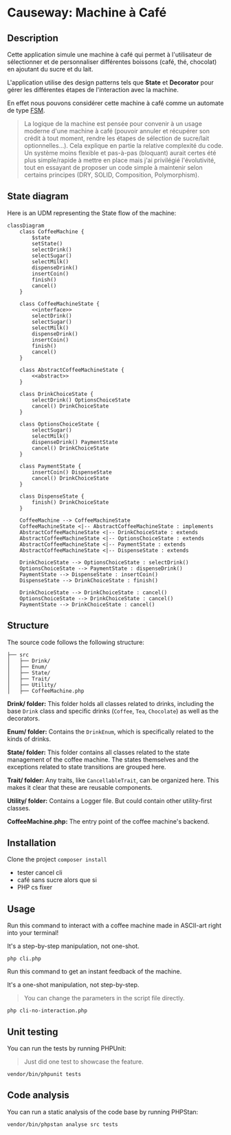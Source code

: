 # Causeway: Machine à Café

## Description

Cette application simule une machine à café qui permet à l'utilisateur de sélectionner et de personnaliser différentes boissons (café, thé, chocolat) en ajoutant du sucre et du lait.

L'application utilise des design patterns tels que **State** et **Decorator** pour gérer les différentes étapes de l'interaction avec la machine.

En effet nous pouvons considérer cette machine à café comme un automate de type [FSM](https://en.wikipedia.org/wiki/Finite-state_machine).

> La logique de la machine est pensée pour convenir à un usage moderne d'une machine à café (pouvoir annuler et récupérer son crédit à tout moment, rendre les étapes de sélection de sucre/lait optionnelles...).
> Cela explique en partie la relative complexité du code.
> Un système moins flexible et pas-à-pas (bloquant) aurait certes été plus simple/rapide à mettre en place mais j'ai privilégié l'évolutivité, tout en essayant de proposer un code simple à maintenir selon certains principes (DRY, SOLID, Composition, Polymorphism).

## State diagram

Here is an UDM representing the State flow of the machine:

```mermaid
classDiagram
    class CoffeeMachine {
        $state
        setState()
        selectDrink()
        selectSugar()
        selectMilk()
        dispenseDrink()
        insertCoin()
        finish()
        cancel()
    }

    class CoffeeMachineState {
        <<interface>>
        selectDrink()
        selectSugar()
        selectMilk()
        dispenseDrink()
        insertCoin()
        finish()
        cancel()
    }

    class AbstractCoffeeMachineState {
        <<abstract>>
    }

    class DrinkChoiceState {
        selectDrink() OptionsChoiceState
        cancel() DrinkChoiceState
    }

    class OptionsChoiceState {
        selectSugar()
        selectMilk()
        dispenseDrink() PaymentState
        cancel() DrinkChoiceState
    }

    class PaymentState {
        insertCoin() DispenseState
        cancel() DrinkChoiceState
    }

    class DispenseState {
        finish() DrinkChoiceState
    }

    CoffeeMachine --> CoffeeMachineState
    CoffeeMachineState <|-- AbstractCoffeeMachineState : implements
    AbstractCoffeeMachineState <|-- DrinkChoiceState : extends
    AbstractCoffeeMachineState <|-- OptionsChoiceState : extends
    AbstractCoffeeMachineState <|-- PaymentState : extends
    AbstractCoffeeMachineState <|-- DispenseState : extends

    DrinkChoiceState --> OptionsChoiceState : selectDrink()
    OptionsChoiceState --> PaymentState : dispenseDrink()
    PaymentState --> DispenseState : insertCoin()
    DispenseState --> DrinkChoiceState : finish()

    DrinkChoiceState --> DrinkChoiceState : cancel()
    OptionsChoiceState --> DrinkChoiceState : cancel()
    PaymentState --> DrinkChoiceState : cancel()
```

## Structure

The source code follows the following structure:

```shell
├── src
│   ├── Drink/
│   ├── Enum/
│   ├── State/
│   ├── Trait/
│   ├── Utility/
│   ├── CoffeeMachine.php
```

**Drink/ folder:** This folder holds all classes related to drinks, including the base `Drink` class and specific drinks (`Coffee`, `Tea`, `Chocolate`) as well as the decorators.

**Enum/ folder:** Contains the `DrinkEnum`, which is specifically related to the kinds of drinks.

**State/ folder:** This folder contains all classes related to the state management of the coffee machine. The states themselves and the exceptions related to state transitions are grouped here.

**Trait/ folder:** Any traits, like `CancellableTrait`, can be organized here. This makes it clear that these are reusable components.

**Utility/ folder:** Contains a Logger file. But could contain other utility-first classes.

**CoffeeMachine.php:** The entry point of the coffee machine's backend.

## Installation

Clone the project
`composer install`

* tester cancel cli
* café sans sucre alors que si
* PHP cs fixer

## Usage

Run this command to interact with a coffee machine made in ASCII-art right into your terminal!

It's a step-by-step manipulation, not one-shot.

```shell
php cli.php
```

Run this command to get an instant feedback of the machine.

It's a one-shot manipulation, not step-by-step.

> You can change the parameters in the script file directly.

```shell
php cli-no-interaction.php
```

## Unit testing

You can run the tests by running PHPUnit:

> Just did one test to showcase the feature.

```shell
vendor/bin/phpunit tests
```

## Code analysis

You can run a static analysis of the code base by running PHPStan:

```shell
vendor/bin/phpstan analyse src tests
```
